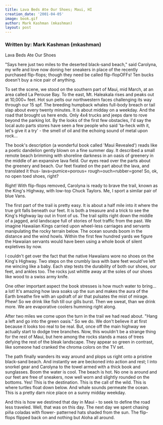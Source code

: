 ```yaml
---
title: Lava Beds Ate Our Shoes; Maui, HI
creation_date: '2001-04-05'
image: book.gif
author: Mark Kashman (mkashman)
layout: post
---
```


### Written by: Mark Kashman (mkashman)

Lava Beds Ate Our Shoes

"Says here just two miles to the deserted black-sand beach," 
said Carolyna, my wife and love now doning her sneakers in 
place of the recently purchased flip-flops; though they need 
be called flip-flopOFFs! Ten bucks doesn't buy a nice pair of 
anything.

To set the scene, we stood on the southern part of Maui, mid 
March, at an area called La Perouse Bay. To the east, Mt. 
Haleakala rises and peaks out at 10,000+ feet. Hot sun pelts 
our northwestern faces challenging its way through our 15 
spf. The breeding humpback whales full-body breach or tail 
slap about every twenty minutes. It is about midday on a 
weekday. And the road that brought us here ends. Only 4x4 
trucks and jeeps dare to rove beyond the parking lot. By the 
looks of the first few obstacles, I'd say the local auto 
parts stores have seen a few people who said 'ta-heck with 
it, let's give it a try' - the smell of oil and the echoing 
sound of metal upon rock...

The book's description (a wonderful book called 'Maui 
Revealed') reads like a poetic dandelion gently blown on a 
fine summer day. It described a small remote beach brimming 
with shoreline darkness in an oasis of greenery in the middle 
of an expansive lava field. Our eyes read over the parts 
about the greenery and beach. Our feet fixated on the part 
about the lava, and translated it thus- lava=pumice=porous=
rough=ouch=rubber=gone! So, ok, no open toed shoes, right?

Right! With flip-flops removed, Carolyna is ready to brave 
the trail, known as the King's Highway, with low-top Chuck 
Taylors. Me, I sport a similar pair of blue Vans.

The first part of the trail is pretty easy. It is about a 
half mile into it where the true grit falls beneath our feet. 
It is both a treasure and a trick to see the King's Highway 
lay out in front of us. The trail splits right down the 
middle of a jagged, arid landscape full of stories of foot 
traffic from the past. We imagine Hawaiian Kings carried upon 
wheel-less carriages and servants manipulating the rocky 
terrain below. The ocean sounds boom in the distance and the 
wind howls. Within the first few hundred yards we figure the 
Hawaiian servants would have been using a whole book of 
silent expletives by now.

I couldn't get over the fact that the native Hawaiians wore 
no shoes on the King's Highway. Two steps on the crumbly lava 
with bare feet would've left me wincing like a baby. Each 
step tests the durability of both our shoes, our feet, and 
ankles too. The rocks just whittle away at the soles of our 
shoes like wood to a swiss army knife.

One other important aspect the book stresses is how much 
water to bring... a lot! It's amazing how lava soaks up the 
sun and makes the aura of the Earth breathe fire with an 
updraft of air that pulsates the mist of mirage. Phew! So we 
drink like fish till our gills burst. Then we sweat, than we 
drink more. We are evaporative coolers humming right along.

After two miles we come upon the turn in the trail we had 
read about. "Hang a left and go into the green oasis." So we 
do. We don't believe it at first because it looks too real to 
be real. But, once off the main highway we actually start to 
dodge tree branches. Now, this wouldn't be a strange thing 
for the rest of Maui, but here among the rocks stands a mass 
of trees defying the rest of the bleak landscape. They appear 
so green in contrast, like someone had cranked the chroma 
colors on the TV set.

The path finally wanders its way around and plops us right 
onto a pristine black-sand beach. And instantly we are 
beckoned into action and rest; I into snorkel gear and 
Carolyna to the towel armed with a thick book and sunglasses. 
Boom the water is cool. The beach is hot. No one is around 
and our feet are free of sneakers, now well worn and slightly 
rounded on the bottoms. Yes! This is the destination. This is 
the call of the wild. This is where turtles float down below. 
And whale sounds permeate the ocean. This is a pretty darn 
nice place on a sunny midday weekday.

And this is how we destined that day in Maui - to seek to 
define the road less traveled. Well, that was on this day. 
The next day we spent chasing piña coladas with flower-
patterned hats shaded from the sun. The flip-flops flipped 
back on and nothing but Aloha all around.



